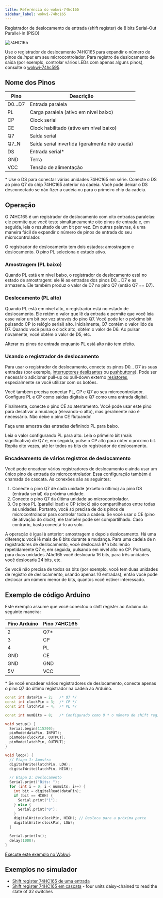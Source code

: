 ```yaml
---
title: Referência do wokwi-74hc165
sidebar_label: wokwi-74hc165
---
```


Registrador de deslocamento de entrada (shift register) de 8 bits Serial-Out Parallel-In (PISO)

![74HC165](wokwi-74hc165.svg)

Use o registrador de deslocamento 74HC165 para expandir o número de pinos de _input_ em seu microcontrolador. Para registro de deslocamento de saída (por exemplo, controlar vários LEDs com apenas alguns pinos), consulte o [wokwi-74hc595](wokwi-74hc595).

## Nome dos Pinos

| Pino  | Descrição                                     |
| ----- | --------------------------------------------- |
| D0…D7 | Entrada paralela                              |
| PL    | Carga paralela (ativo em nível baixo)         |
| CP    | Clock serial                                  |
| CE    | Clock habilitado (ativo em nível baixo)       |
| Q7    | Saída serial                                  |
| Q7_N  | Saída serial invertida (geralmente não usada) |
| DS    | Entrada serial\*                              |
| GND   | Terra                                         |
| VCC   | Tensão de alimentação                         |

\* Use o DS para conectar várias unidades 74HC165 em série. Conecte o DS ao pino Q7 do chip 74HC165 anterior na cadeia. Você pode deixar o DS desconectado se não fizer a cadeia ou para o primeiro chip da cadeia.

## Operação

O 74HC165 é um registrador de deslocamento com oito entradas paralelas: ele permite que você teste simultaneamente oito pinos de entrada e, em seguida, leia o resultado de um bit por vez. Em outras palavras, é uma maneira fácil de expandir o número de pinos de entrada do seu microcontrolador.

O registrador de deslocamento tem dois estados: amostragem e deslocamento. O pino PL seleciona o estado ativo.

### Amostragem (PL baixo)

Quando PL está em nível baixo, o registrador de deslocamento está no estado de amostragem: ele lê as entradas dos pinos D0… D7 e as armazena. Ele também produz o valor de D7 no pino Q7 (então Q7 == D7).

### Deslocamento (PL alto)

Quando PL está em nível alto, o registrador está no estado de deslocamento. Ele retém o valor que lê da entrada e permite que você leia esse valor um bit por vez através do pino Q7. Você pode ler o próximo bit pulsando CP (o relógio serial) alto. Inicialmente, Q7 contém o valor lido de D7. Quando você pulsa o clock alto, obtém o valor de D6. Ao pulsar novamente, você obtém o valor de D5, etc.

Alterar os pinos de entrada enquanto PL está alto não tem efeito.

### Usando o registrador de deslocamento

Para usar o registrador de deslocamento, conecte os pinos D0… D7 às suas entradas (por exemplo, [interruptores deslizantes](wokwi-slide-switch) ou [pushbuttons](wokwi-pushbutton)). Pode ser necessário adicionar pull-up ou pull-down externo [resistores](wokwi-resistor), especialmente se você utilizar com os botões.

Você também precisa conectar PL, CP e Q7 ao seu microcontrolador. Configure PL e CP como saídas digitais e Q7 como uma entrada digital.

Finalmente, conecte o pino CE ao aterramento. Você pode usar este pino para desativar a mudança (elevando-o alto), mas geralmente não é necessário. Não deixe o pino CE flutuando!

Faça uma amostra das entradas definindo PL para baixo.

Leia o valor configurando PL para alto. Leia o primeiro bit (mais significativo) de Q7 e, em seguida, pulse o CP alto para obter o próximo bit. Repita oito vezes, até ler todos os bits do registrador de deslocamento.

### Encadeamento de vários registros de deslocamento

Você pode encadear vários registradores de deslocamento e ainda usar um único pino de entrada do microcontrolador. Essa configuração também é chamada de cascata. As conexões são as seguintes:

1. Conecte o pino Q7 de cada unidade (exceto o último) ao pino DS (entrada serial) da próxima unidade.
2. Conecte o pino Q7 da última unidade ao microcontrolador.
3. Os pinos PL (parallel load) e CP (clock) são compartilhados entre todas as unidades. Portanto, você só precisa de dois pinos de microcontrolador para controlar toda a cadeia. Se você usar o CE (pino de ativação do clock), ele também pode ser compartilhado. Caso contrário, basta conectá-lo ao solo.

A operação é igual à anterior: amostragem e depois deslocamento. Há uma diferença: você lê mais de 8 bits durante a mudança. Para uma cadeia de n registradores de deslocamento, você deslocará 8\*n bits lendo repetidamente Q7 e, em seguida, pulsando em nível alto no CP. Portanto, para duas unidades 74hc165 você deslocaria 16 bits, para três unidades você deslocaria 24 bits, etc.

Se você não precisa de todos os bits (por exemplo, você tem duas unidades de registro de deslocamento, usando apenas 10 entradas), então você pode deslocar um número menor de bits, quantos você estiver interessado.

## Exemplo de código Arduino

Este exemplo assume que você conectou o shift register ao Arduino da seguinte maneira:

| Pino Arduino | Pino 74HC165 |
| ------------ | ------------ |
| 2            | Q7\*         |
| 3            | CP           |
| 4            | PL           |
| GND          | CE           |
| GND          | GND          |
| 5V           | VCC          |

\* Se você encadear vários registradores de deslocamento, conecte apenas o pino Q7 do último registrador na cadeia ao Arduino.

```cpp
const int dataPin = 2;   /* Q7 */
const int clockPin = 3;  /* CP */
const int latchPin = 4;  /* PL */

const int numBits = 8;   /* Configurado como 8 * o número de shift registers */

void setup() {
  Serial.begin(115200);
  pinMode(dataPin, INPUT);
  pinMode(clockPin, OUTPUT);
  pinMode(latchPin, OUTPUT);
}

void loop() {
  // Etapa 1: Amostra
  digitalWrite(latchPin, LOW);
  digitalWrite(latchPin, HIGH);

  // Etapa 2: Deslocamento
  Serial.print("Bits: ");
  for (int i = 0; i < numBits; i++) {
    int bit = digitalRead(dataPin);
    if (bit == HIGH) {
      Serial.print("1");
    } else {
      Serial.print("0");
    }
    digitalWrite(clockPin, HIGH); // Desloca para a próxima parte
    digitalWrite(clockPin, LOW);
  }

  Serial.println();
  delay(1000);
}
```

[Execute este exemplo no Wokwi](https://wokwi.com/projects/306031380875182657).

## Exemplos no simulador

- [Shift register 74HC165 de uma entrada](https://wokwi.com/projects/306031380875182657)
- [Shift register 74HC165 em cascata](https://wokwi.com/projects/306024460940476993) - four units daisy-chained to read the state of 32 switches

